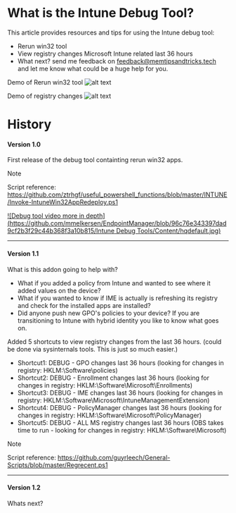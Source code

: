 # What is the Intune Debug Tool?

This article provides resources and tips for using the Intune debug tool:

- Rerun win32 tool
- View registry changes Microsoft Intune related last 36 hours
- What next? send me feedback on feedback@memtipsandtricks.tech and let me know what could be a huge help for you.

Demo of Rerun win32 tool
![alt text](https://github.com/mmelkersen/EndpointManager/blob/main/Intune%20Debug%20Tools/Rerun%20Win32%20apps.gif)

Demo of registry changes
![alt text](https://github.com/mmelkersen/EndpointManager/blob/main/Intune%20Debug%20Tools/Find%20registry%20changes.gif)

# History

#### Version 1.0
First release of the debug tool containting rerun win32 apps.

> [!NOTE]
> Script reference: https://github.com/ztrhgf/useful_powershell_functions/blob/master/INTUNE/Invoke-IntuneWin32AppRedeploy.ps1

[![Debug tool video more in depth](https://github.com/mmelkersen/EndpointManager/blob/96c76e343397dad9cf2b3f29c44b368f3a10b815/Intune Debug Tools/Content/hqdefault.jpg)](https://www.youtube.com/watch?v=gHG84MKE5O4)

---
#### Version 1.1
What is this addon going to help with?
- What if you added a policy from Intune and wanted to see where it added values on the device?
- What if you wanted to know if IME is actually is refreshing its registry and check for the installed apps are installed?
- Did anyone push new GPO's policies to your device? If you are transitioning to Intune with hybrid identity you like to know what goes on.

Added 5 shortcuts to view registry changes from the last 36 hours. (could be done via sysinternals tools. This is just so much easier.)
- Shortcut1: DEBUG - GPO changes last 36 hours (looking for changes in registry: HKLM:\Software\policies)
- Shortcut2: DEBUG - Enrollment changes last 36 hours (looking for changes in registry: HKLM:\Software\Microsoft\Enrollments)
- Shortcut3: DEBUG - IME changes last 36 hours (looking for changes in registry: HKLM:\Software\Microsoft\IntuneManagementExtension)
- Shortcut4: DEBUG - PolicyManager changes last 36 hours (looking for changes in registry: HKLM:\Software\Microsoft\PolicyManager)
- Shortcut5: DEBUG - ALL MS registry changes last 36 hours (OBS takes time to run - looking for changes in registry: HKLM:\Software\Microsoft)

> [!NOTE]
> Script reference: https://github.com/guyrleech/General-Scripts/blob/master/Regrecent.ps1

---

#### Version 1.2
Whats next?